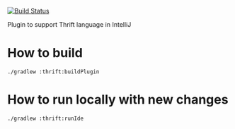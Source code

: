 [![Build Status](https://api.cirrus-ci.com/github/fkorotkov/intellij-thrift.svg)](https://cirrus-ci.com/github/fkorotkov/intellij-thrift)

Plugin to support Thrift language in IntelliJ

How to build
===============

```bahs
./gradlew :thrift:buildPlugin
```

How to run locally with new changes
===============

```bahs
./gradlew :thrift:runIde
```
